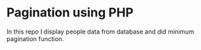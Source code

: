 # Pagination using PHP
In this repo I display people data from database and did minimum pagination function.